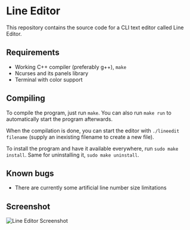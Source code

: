 # Line Editor

This repository contains the source code for a CLI text editor called
Line Editor.

## Requirements

 - Working C++ compiler (preferably g++), `make`
 - Ncurses and its panels library
 - Terminal with color support

## Compiling

To compile the program, just run `make`. You can also run `make
run` to automatically start the program afterwards.

When the compilation is done, you can start the editor with
`./lineedit filename` (supply an inexisting filename to create
a new file).

To install the program  and have it available everywhere, run `sudo make install`. Same for uninstalling it,
`sudo make uninstall`.

## Known bugs

 - There are currently some artificial line number size limitations

## Screenshot

![Line Editor Screenshot](https://user-images.githubusercontent.com/35228139/75629682-47977200-5be4-11ea-8149-6326d38d0f81.png)

